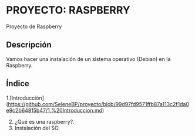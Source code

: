 # PROYECTO: RASPBERRY
Proyecto de Raspberry

## Descripción
Vamos hacer una instalación de un sistema operativo (Debian) en la Raspberry.

## Índice
1.[Introducción] (https://github.com/SeleneBP/proyecto/blob/99d97fd9571ffb87a113c2f1da0e9c2b64815b47/1.%20Introduccion.md)

2. ¿Qué es una raspberry?.
3. Instalación del SO.

